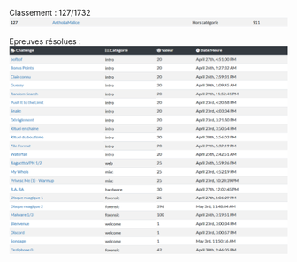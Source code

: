 Classement : 127/1732
![alt text](https://github.com/AnthoLaMalice/CTF-Writeups/blob/main/FCSC2021/pictures/rank1.PNG)

Epreuves résolues :
![alt text](https://github.com/AnthoLaMalice/CTF-Writeups/blob/main/FCSC2021/pictures/rank2.PNG)
